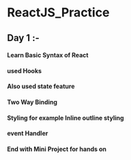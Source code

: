 # ReactJS_Practice
## Day 1 :- 
#### Learn Basic Syntax of React 
#### used Hooks 
#### Also used state feature
#### Two Way Binding
#### Styling for example Inline outline styling 
#### event Handler
#### End with Mini Project for hands on
